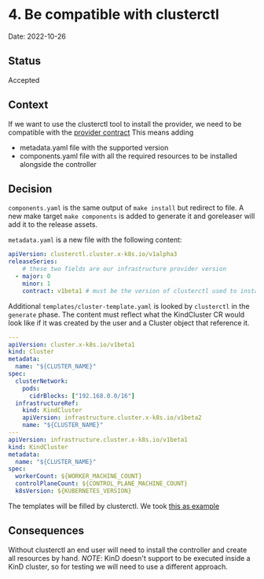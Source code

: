 # 4. Be compatible with clusterctl

Date: 2022-10-26

## Status

Accepted

## Context

If we want to use the clusterctl tool to install the provider, we need to be compatible with the [provider contract](https://cluster-api.sigs.k8s.io/clusterctl/provider-contract.html)
This means adding

- metadata.yaml file with the supported version
- components.yaml file with all the required resources to be installed alongside the controller

## Decision

`components.yaml` is the same output of `make install` but redirect to file.
A new make target `make components` is added to generate it and goreleaser will add it to the release assets.

`metadata.yaml` is a new file with the following content:

```yaml
apiVersion: clusterctl.cluster.x-k8s.io/v1alpha3
releaseSeries:
    # these two fields are our infrastructure provider version
  - major: 0
    minor: 1
    contract: v1beta1 # must be the version of clusterctl used to install the provider
```

Additional `templates/cluster-template.yaml` is looked by `clusterctl` in the `generate` phase. The content must reflect what the KindCluster CR would look like if it was created by the user and a Cluster object that reference it.

```yaml
---
apiVersion: cluster.x-k8s.io/v1beta1
kind: Cluster
metadata:
  name: "${CLUSTER_NAME}"
spec:
  clusterNetwork:
    pods:
      cidrBlocks: ["192.168.0.0/16"]
  infrastructureRef:
    kind: KindCluster
    apiVersion: infrastructure.cluster.x-k8s.io/v1beta2
    name: "${CLUSTER_NAME}"
---
apiVersion: infrastructure.cluster.x-k8s.io/v1beta1
kind: KindCluster
metadata:
  name: "${CLUSTER_NAME}"
spec:
  workerCount: ${WORKER_MACHINE_COUNT}
  controlPlaneCount: ${CONTROL_PLANE_MACHINE_COUNT}
  k8sVersion: ${KUBERNETES_VERSION}
```

The templates will be filled by clusterctl.
We took [this as example](https://github.com/kubernetes-sigs/cluster-api-provider-aws/blob/main/templates/cluster-template-eks.yaml)

## Consequences

Without clusterctl an end user will need to install the controller and create all resources by hand.
*NOTE*: KinD doesn't support to be executed inside a KinD cluster, so for testing we will need to use a different approach.

